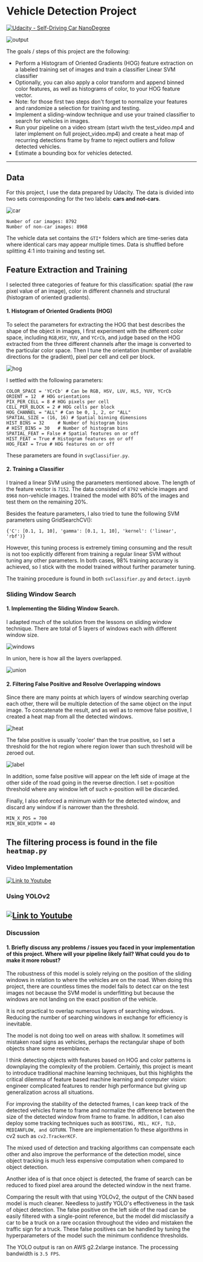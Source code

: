 [//]: # (Image References)
[car]: ./examples/car_not_car.png
[hog]: ./examples/HOG_example.jpg
[windows]: ./examples/sliding_windows.png
[union]: ./examples/sliding_windows_union.png
[output]: ./examples/example_output.png
[heat]: ./examples/bboxes_and_heat.png
[label]: ./examples/labels_map.png

# Vehicle Detection Project

[![Udacity - Self-Driving Car NanoDegree](https://s3.amazonaws.com/udacity-sdc/github/shield-carnd.svg)](http://www.udacity.com/drive)

![output]

The goals / steps of this project are the following:

* Perform a Histogram of Oriented Gradients (HOG) feature extraction on a labeled training set of images and train a classifier Linear SVM classifier
* Optionally, you can also apply a color transform and append binned color features, as well as histograms of color, to your HOG feature vector. 
* Note: for those first two steps don't forget to normalize your features and randomize a selection for training and testing.
* Implement a sliding-window technique and use your trained classifier to search for vehicles in images.
* Run your pipeline on a video stream (start wivth the test_video.mp4 and later implement on full project_video.mp4) and create a heat map of recurring detections frame by frame to reject outliers and follow detected vehicles.
* Estimate a bounding box for vehicles detected.

---

## Data 

For this project, I use the data prepared by Udacity. The data is divided into two sets corresponding for the two labels: **cars and not-cars**.

![car]

    Number of car images: 8792
    Number of non-car images: 8968

The vehicle data set contains the `GTI*` folders which are time-series data where identical cars may appear multiple times. Data is shuffled before splitting 4:1 into training and testing set.

## Feature Extraction and Training

I selected three categories of feature for this classification: spatial (the raw pixel value of an image), color in different channels and structural (histogram of oriented gradients). 

#### 1. Histogram of Oriented Gradients (HOG)

To select the parameters for extracting the HOG that best describes the shape of the object in images, I first experiment with the different color space, including `RGB`,`HSV`, `YUV`, and `YCrCb`, and judge based on the HOG extracted from the three different channels after the image is converted to the particular color space. Then I tune the orientation (number of available directions for the gradient), pixel per cell and cell per block.

![hog]

I settled with the following parameters:

    COLOR_SPACE = 'YCrCb' # Can be RGB, HSV, LUV, HLS, YUV, YCrCb
    ORIENT = 12  # HOG orientations
    PIX_PER_CELL = 8 # HOG pixels per cell
    CELL_PER_BLOCK = 2 # HOG cells per block
    HOG_CHANNEL = "ALL" # Can be 0, 1, 2, or "ALL"
    SPATIAL_SIZE = (16, 16) # Spatial binning dimensions
    HIST_BINS = 32     # Number of histogram bins
    # HIST_BINS = 30   # Number of histogram bins
    SPATIAL_FEAT = False # Spatial features on or off
    HIST_FEAT = True # Histogram features on or off
    HOG_FEAT = True # HOG features on or off

These parameters are found in `svgClassifier.py`.

#### 2. Training a Classifier 

I trained a linear SVM using the parameters mentioned above. The length of the feature vector is `7152`. The data consisted of `8792` vehicle images and `8968` non-vehicle images. I trained the model with 80% of the images and test them on the remaining 20%.

Besides the feature parameters, I also tried to tune the following SVM parameters using GridSearchCV(): 

	{'C': [0.1, 1, 10], 'gamma': [0.1, 1, 10], 'kernel': ('linear', 'rbf')}

However, this tuning process is extremely timing consuming and the result is not too explicitly different from training a regular linear SVM without tuning any other parameters. In both cases, 98% training accuracy is achieved, so I stick with the model trained without further parameter tuning. 

The training procedure is found in both `svClassifier.py` and `detect.ipynb`

### Sliding Window Search

#### 1. Implementing the Sliding Window Search.

I adapted much of the solution from the lessons on sliding window technique. There are total of 5 layers of windows each with different window size. 

![windows]

In union, here is how all the layers overlapped.

![union]

#### 2. Filtering False Positive and Resolve Overlapping windows

Since there are many points at which layers of window searching overlap each other, there will be multiple detection of the same object on the input image. To concatenate the result, and as well as to remove false positive, I created a heat map from all the detected windows.

![heat]

The false positive is usually 'cooler' than the true positive, so I set a threshold for the hot region where region lower than such threshold will be zeroed out.

![label]

In addition, some false positive will appear on the left side of image at the other side of the road going in the reverse direction. I set x-position threshold where any window left of such x-position will be discarded.

Finally, I also enforced a minimum width for the detected window, and discard any window if is narrower than the threshold.

    MIN_X_POS = 700
    MIN_BOX_WIDTH = 40

The filtering process is found in the file `heatmap.py`
---

### Video Implementation

[![Link to Youtube](https://i.ytimg.com/vi/Hov1K5ptxa8/hqdefault.jpg?sqp=-oaymwEZCPYBEIoBSFXyq4qpAwsIARUAAIhCGAFwAQ==&rs=AOn4CLB0vnjBqv8LRDWrBUIKSirAXbQvtw)](https://youtu.be/Hov1K5ptxa8)

### Using YOLOv2
[![Link to Youtube](https://i.ytimg.com/vi/3k1MoMVDxEk/hqdefault.jpg?sqp=-oaymwEZCPYBEIoBSFXyq4qpAwsIARUAAIhCGAFwAQ==&rs=AOn4CLCrmlEyPsLQjduIWYkho-U1rxQX8w)](https://youtu.be/3k1MoMVDxEk)
---

### Discussion

#### 1. Briefly discuss any problems / issues you faced in your implementation of this project.  Where will your pipeline likely fail?  What could you do to make it more robust?

The robustness of this model is solely relying on the position of the sliding windows in relation to where the vehicles are on the road. When doing this project, there are countless times the model fails to detect car on the test images not because the SVM model is underfitting but because the windows are not landing on the exact position of the vehicle. 

It is not practical to overlap numerous layers of searching windows. Reducing the number of searching windows in exchange for efficiency is inevitable. 

The model is not doing too well on areas with shallow. It sometimes will mistaken road signs as vehicles, perhaps the rectangular shape of both objects share some resemblance. 

I think detecting objects with features based on HOG and color patterns is downplaying the complexity of the problem. Certainly, this project is meant to introduce traditional  machine learning techniques, but this highlights the critical dilemma of feature based machine learning and computer vision: engineer complicated features to render high performance but giving up generalization across all situations.

For improving the stability of the detected frames, I can keep track of the detected vehicles frame to frame and normalize the difference between the size of the detected window from frame to frame. In addition, I can also deploy some tracking techniques such as `BOOSTING, MIL, KCF, TLD, MEDIANFLOW, and GOTURN`. There are implementation fo these algorithms in cv2 such as `cv2.TrackerKCF`. 

The mixed used of detection and tracking algorithms can compensate each other and also improve the performance of the detection model, since object tracking is much less expensive computation when compared to object detection. 

Another idea of is that once object is detected, the frame of search can be reduced to fixed pixel area around the detected window in the next frame. 

Comparing the result with that using YOLOv2, the output of the CNN based model is much cleaner. Needless to justify YOLO's effectiveness in the task of object detection. The false positive on the left side of the road can be easily filtered with a single-point reference, but the model did misclassify a car to be a truck on a rare occasion throughout the video and mistaken the traffic sign for a truck. These false positives can be handled by tuning the hyperparameters of the model such the minimum confidence thresholds.

The YOLO output is ran on AWS g2.2xlarge instance. The processing bandwidth is `3.5 FPS`. 

